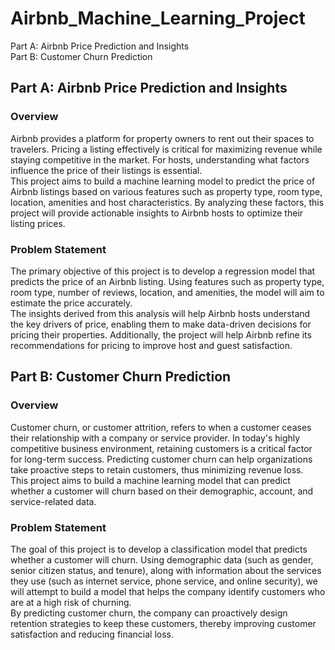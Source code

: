 # Airbnb_Machine_Learning_Project

Part A: Airbnb Price Prediction and Insights<br>
Part B: Customer Churn Prediction<br>

## Part A: Airbnb Price Prediction and Insights
### Overview<br>
 Airbnb provides a platform for property owners to rent out their spaces to travelers. Pricing a
 listing effectively is critical for maximizing revenue while staying competitive in the market.
 For hosts, understanding what factors influence the price of their listings is essential.<br>
 This project aims to build a machine learning model to predict the price of Airbnb listings
 based on various features such as property type, room type, location, amenities and host
 characteristics. By analyzing these factors, this project will provide actionable insights to
 Airbnb hosts to optimize their listing prices.<br>
### Problem Statement<br>
 The primary objective of this project is to develop a regression model that predicts the price
 of an Airbnb listing. Using features such as property type, room type, number of reviews,
 location, and amenities, the model will aim to estimate the price accurately.<br>
 The insights derived from this analysis will help Airbnb hosts understand the key drivers of
 price, enabling them to make data-driven decisions for pricing their properties. Additionally,
 the project will help Airbnb refine its recommendations for pricing to improve host and guest
 satisfaction.<br>
 
## Part B: Customer Churn Prediction
### Overview<br>
 Customer churn, or customer attrition, refers to when a customer ceases their relationship
 with a company or service provider. In today's highly competitive business environment,
 retaining customers is a critical factor for long-term success. Predicting customer churn can
 help organizations take proactive steps to retain customers, thus minimizing revenue loss.<br>
 This project aims to build a machine learning model that can predict whether a customer will
 churn based on their demographic, account, and service-related data.<br>
### Problem Statement<br>
 The goal of this project is to develop a classification model that predicts whether a customer
 will churn. Using demographic data (such as gender, senior citizen status, and tenure), along
 with information about the services they use (such as internet service, phone service, and
 online security), we will attempt to build a model that helps the company identify customers
 who are at a high risk of churning.<br>
 By predicting customer churn, the company can proactively design retention strategies to
 keep these customers, thereby improving customer satisfaction and reducing financial loss.<br>
 
